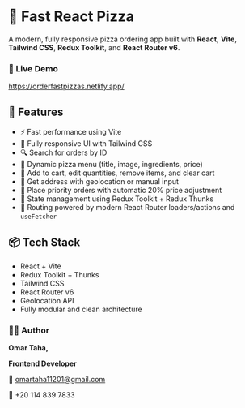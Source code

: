 # 🍕 Fast React Pizza

A modern, fully responsive pizza ordering app built with **React**, **Vite**, **Tailwind CSS**, **Redux Toolkit**, and **React Router v6**.

### 🔗 Live Demo
https://orderfastpizzas.netlify.app/

## 🚀 Features

- ⚡ Fast performance using Vite
- 📱 Fully responsive UI with Tailwind CSS
- 🔍 Search for orders by ID
- 📝 Dynamic pizza menu (title, image, ingredients, price)
- 🛒 Add to cart, edit quantities, remove items, and clear cart
- 📍 Get address with geolocation or manual input
- 🚚 Place priority orders with automatic 20% price adjustment
- 🧠 State management using Redux Toolkit + Redux Thunks
- 🧭 Routing powered by modern React Router loaders/actions and `useFetcher`

## 📦 Tech Stack

- React + Vite
- Redux Toolkit + Thunks
- Tailwind CSS
- React Router v6
- Geolocation API
- Fully modular and clean architecture
  


### 🧑‍💻 Author
**Omar Taha,**

**Frontend Developer**

📧 omartaha11201@gmail.com

📱 +20 114 839 7833
